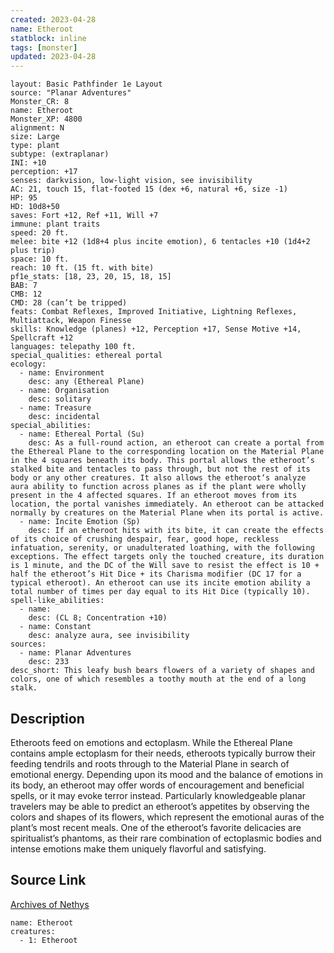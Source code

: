 ```yaml
---
created: 2023-04-28
name: Etheroot
statblock: inline
tags: [monster]
updated: 2023-04-28
---
```

```statblock
layout: Basic Pathfinder 1e Layout
source: "Planar Adventures"
Monster_CR: 8
name: Etheroot
Monster_XP: 4800
alignment: N
size: Large
type: plant
subtype: (extraplanar)
INI: +10
perception: +17
senses: darkvision, low-light vision, see invisibility
AC: 21, touch 15, flat-footed 15 (dex +6, natural +6, size -1)
HP: 95
HD: 10d8+50
saves: Fort +12, Ref +11, Will +7
immune: plant traits
speed: 20 ft.
melee: bite +12 (1d8+4 plus incite emotion), 6 tentacles +10 (1d4+2 plus trip)
space: 10 ft.
reach: 10 ft. (15 ft. with bite)
pf1e_stats: [18, 23, 20, 15, 18, 15]
BAB: 7
CMB: 12
CMD: 28 (can’t be tripped)
feats: Combat Reflexes, Improved Initiative, Lightning Reflexes, Multiattack, Weapon Finesse
skills: Knowledge (planes) +12, Perception +17, Sense Motive +14, Spellcraft +12
languages: telepathy 100 ft.
special_qualities: ethereal portal
ecology:
  - name: Environment
    desc: any (Ethereal Plane)
  - name: Organisation
    desc: solitary
  - name: Treasure
    desc: incidental
special_abilities:
  - name: Ethereal Portal (Su)
    desc: As a full-round action, an etheroot can create a portal from the Ethereal Plane to the corresponding location on the Material Plane in the 4 squares beneath its body. This portal allows the etheroot’s stalked bite and tentacles to pass through, but not the rest of its body or any other creatures. It also allows the etheroot‘s analyze aura ability to function across planes as if the plant were wholly present in the 4 affected squares. If an etheroot moves from its location, the portal vanishes immediately. An etheroot can be attacked normally by creatures on the Material Plane when its portal is active.
  - name: Incite Emotion (Sp)
    desc: If an etheroot hits with its bite, it can create the effects of its choice of crushing despair, fear, good hope, reckless infatuation, serenity, or unadulterated loathing, with the following exceptions. The effect targets only the touched creature, its duration is 1 minute, and the DC of the Will save to resist the effect is 10 + half the etheroot’s Hit Dice + its Charisma modifier (DC 17 for a typical etheroot). An etheroot can use its incite emotion ability a total number of times per day equal to its Hit Dice (typically 10).
spell-like_abilities:
  - name:
    desc: (CL 8; Concentration +10)
  - name: Constant
    desc: analyze aura, see invisibility
sources:
  - name: Planar Adventures
    desc: 233
desc_short: This leafy bush bears flowers of a variety of shapes and colors, one of which resembles a toothy mouth at the end of a long stalk.
```
## Description
Etheroots feed on emotions and ectoplasm. While the Ethereal Plane contains ample ectoplasm for their needs, etheroots typically burrow their feeding tendrils and roots through to the Material Plane in search of emotional energy. Depending upon its mood and the balance of emotions in its body, an etheroot may offer words of encouragement and beneficial spells, or it may evoke terror instead. Particularly knowledgeable planar travelers may be able to predict an etheroot’s appetites by observing the colors and shapes of its flowers, which represent the emotional auras of the plant’s most recent meals. One of the etheroot’s favorite delicacies are spiritualist’s phantoms, as their rare combination of ectoplasmic bodies and intense emotions make them uniquely flavorful and satisfying.
## Source Link
[Archives of Nethys](https://aonprd.com/MonsterDisplay.aspx?ItemName=Etheroot)
```encounter-table
name: Etheroot
creatures:
  - 1: Etheroot
```

